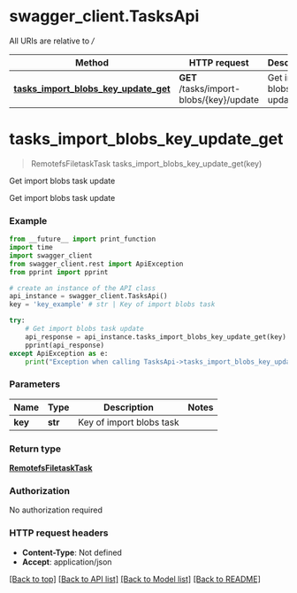 # swagger_client.TasksApi

All URIs are relative to */*

Method | HTTP request | Description
------------- | ------------- | -------------
[**tasks_import_blobs_key_update_get**](TasksApi.md#tasks_import_blobs_key_update_get) | **GET** /tasks/import-blobs/{key}/update | Get import blobs task update

# **tasks_import_blobs_key_update_get**
> RemotefsFiletaskTask tasks_import_blobs_key_update_get(key)

Get import blobs task update

Get import blobs task update

### Example
```python
from __future__ import print_function
import time
import swagger_client
from swagger_client.rest import ApiException
from pprint import pprint

# create an instance of the API class
api_instance = swagger_client.TasksApi()
key = 'key_example' # str | Key of import blobs task

try:
    # Get import blobs task update
    api_response = api_instance.tasks_import_blobs_key_update_get(key)
    pprint(api_response)
except ApiException as e:
    print("Exception when calling TasksApi->tasks_import_blobs_key_update_get: %s\n" % e)
```

### Parameters

Name | Type | Description  | Notes
------------- | ------------- | ------------- | -------------
 **key** | **str**| Key of import blobs task | 

### Return type

[**RemotefsFiletaskTask**](RemotefsFiletaskTask.md)

### Authorization

No authorization required

### HTTP request headers

 - **Content-Type**: Not defined
 - **Accept**: application/json

[[Back to top]](#) [[Back to API list]](../README.md#documentation-for-api-endpoints) [[Back to Model list]](../README.md#documentation-for-models) [[Back to README]](../README.md)

